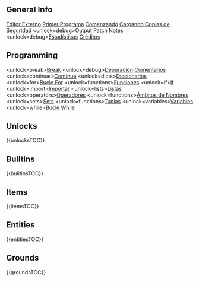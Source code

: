 ## General Info
[Editor Externo](docs/external_editor.md)      [Primer Programa](docs/first_program.md)      [Comenzando](docs/getting_started.md)      [Cargando Copias de Seguridad](docs/backup.md)      <unlock=debug>[Output](docs/output.md)      </unlock>[Patch Notes](docs/patchnotes.md)      <unlock=debug>[Estadísticas](docs/stats.md)      </unlock>      [Créditos](docs/credits.md)

## Programming
<unlock=break>[Break](docs/scripting/break.md)      </unlock><unlock=debug>[Depuración](docs/scripting/debug.md)      </unlock>[Comentarios](docs/scripting/comments.md)      <unlock=continue>[Continue](docs/scripting/continue.md)      </unlock><unlock=dicts>[Diccionarios](docs/scripting/dicts.md)      </unlock><unlock=for>[Bucle For](docs/scripting/for.md)      </unlock><unlock=functions>[Funciones](docs/scripting/functions.md)      </unlock><unlock=if>[If](docs/scripting/if.md)      </unlock><unlock=import>[Importar](docs/scripting/import.md)      </unlock><unlock=lists>[Listas](docs/scripting/lists.md)      </unlock><unlock=operators>[Operadores](docs/scripting/operators.md)      </unlock><unlock=functions>[Ámbitos de Nombres](docs/scripting/scopes.md)      </unlock><unlock=sets>[Sets](docs/scripting/sets.md)      </unlock><unlock=functions>[Tuplas](docs/scripting/tuples.md)      </unlock><unlock=variables>[Variables](docs/scripting/variables.md)      </unlock><unlock=while>[Bucle While](docs/scripting/while.md)      </unlock>

## Unlocks
{{unlocksTOC}}

## Builtins
{{builtinsTOC}}

## Items
{{itemsTOC}}

## Entities
{{entitiesTOC}}

## Grounds
{{groundsTOC}}